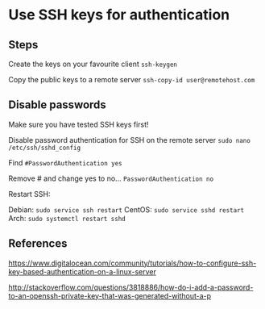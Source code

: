 # Use SSH keys for authentication

## Steps
Create the keys on your favourite client
`ssh-keygen`

Copy the public keys to a remote server
`ssh-copy-id user@remotehost.com`

## Disable passwords
Make sure you have tested SSH keys first!

Disable password authentication for SSH on the remote server
`sudo nano /etc/ssh/sshd_config`

Find
`#PasswordAuthentication yes`

Remove # and change yes to no...
`PasswordAuthentication no`

Restart SSH:

Debian: `sudo service ssh restart`
CentOS: `sudo service sshd restart`
Arch:   `sudo systemctl restart sshd`

## References
https://www.digitalocean.com/community/tutorials/how-to-configure-ssh-key-based-authentication-on-a-linux-server

http://stackoverflow.com/questions/3818886/how-do-i-add-a-password-to-an-openssh-private-key-that-was-generated-without-a-p
